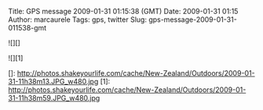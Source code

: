 Title: GPS message 2009-01-31 01:15:38 (GMT)
Date: 2009-01-31 01:15
Author: marcaurele
Tags: gps, twitter
Slug: gps-message-2009-01-31-011538-gmt

<!--break-->

<div class="gmap" id="gmap_20090130_171538">
</div>
</p>

![][]  

![][1]

</p>

  []: http://photos.shakeyourlife.com/cache/New-Zealand/Outdoors/2009-01-31-11h38m13.JPG_w480.jpg
  [1]: http://photos.shakeyourlife.com/cache/New-Zealand/Outdoors/2009-01-31-11h38m59.JPG_w480.jpg
